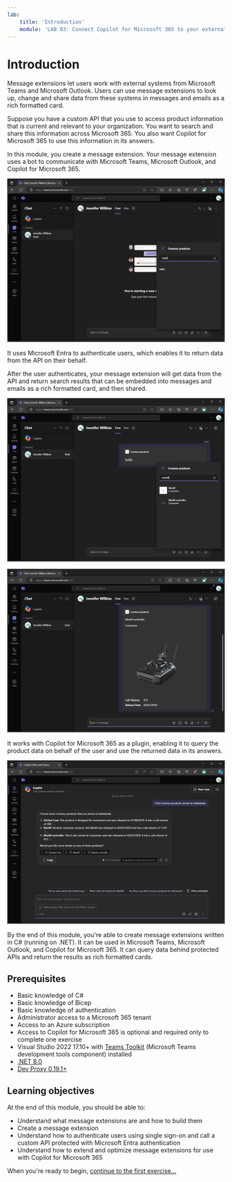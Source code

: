 ```yaml
---
lab:
    title: 'Introduction'
    module: 'LAB 03: Connect Copilot for Microsoft 365 to your external data in real-time with message extension plugins built with .NET and Visual Studio'
---
```


# Introduction

Message extensions let users work with external systems from Microsoft Teams and Microsoft Outlook. Users can use message extensions to look up, change and share data from these systems in messages and emails as a rich formatted card.

Suppose you have a custom API that you use to access product information that is current and relevant to your organization. You want to search and share this information across Microsoft 365. You also want Copilot for Microsoft 365 to use this information in its answers.

In this module, you create a message extension. Your message extension uses a bot to communicate with Microsoft Teams, Microsoft Outlook, and Copilot for Microsoft 365.

![Screenshot of search results returned by a search based message extension in Microsoft Teams.](../media/1-search-results.png)

It uses Microsoft Entra to authenticate users, which enables it to return data from the API on their behalf.

After the user authenticates, your message extension will get data from the API and return search results that can be embedded into messages and emails as a rich formatted card, and then shared.

![Screenshot of search results that use data from an external API in Microsoft Teams.](../media/3-search-results-api.png)

![Screenshot of search result that is embedded in a message in Microsoft Teams.](../media/4-adaptive-card.png)

It works with Copilot for Microsoft 365 as a plugin, enabling it to query the product data on behalf of the user and use the returned data in its answers.

![Screenshot of an answer in Copilot for Microsoft 365 that contains information returned by the message extension plugin. An adaptive card is displayed showing product information.](../media/5-copilot-answer.png)

By the end of this module, you're able to create message extensions written in C# (running on .NET). It can be used in Microsoft Teams, Microsoft Outlook, and Copilot for Microsoft 365. It can query data behind protected APIs and return the results as rich formatted cards.

## Prerequisites

- Basic knowledge of C#
- Basic knowledge of Bicep
- Basic knowledge of authentication
- Administrator access to a Microsoft 365 tenant
- Access to an Azure subscription
- Access to Copilot for Microsoft 365 is optional and required only to complete one exercise
- Visual Studio 2022 17.10+ with [Teams Toolkit](/microsoftteams/platform/toolkit/toolkit-v4/teams-toolkit-fundamentals-vs) (Microsoft Teams development tools component) installed
- [.NET 8.0](https://dotnet.microsoft.com/download/dotnet/8.0)
- [Dev Proxy 0.19.1+](https://aka.ms/devproxy)

## Learning objectives

At the end of this module, you should be able to:

- Understand what message extensions are and how to build them
- Create a message extension
- Understand how to authenticate users using single sign-on and call a custom API protected with Microsoft Entra authentication
- Understand how to extend and optimize message extensions for use with Copilot for Microsoft 365

When you're ready to begin, [continue to the first exercise...](./2-exercise-create-a-message-extension.md)
